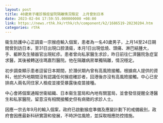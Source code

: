 ```yaml
---
layout: post
title: 40歲男子確診猴痘留院隔離情況穩定　上月曾到日本
date: 2023-02-04 17:59:55.000000000 +08:00
link: https://news.rthk.hk/rthk/ch/component/k2/1686519-20230204.htm
categories: rthk
---
```


衞生防護中心正調查一宗猴痘輸入個案，患者為一名40歲男子，上月14至24日期間曾到訪日本，至31日出現口腔潰瘍，本月1日出現低燒、頭痛、淋巴結腫大，手、軀幹及生殖器官出現紅疹。患者曾向私家醫生求診，昨日前往仁濟醫院急症室求醫，其後被轉送往瑪嘉烈醫院。他在隔離病房單獨隔離，情況穩定。

初步調查顯示患者逗留日本期間，於潛伏期內曾有高風險接觸。根據病人提供的資料，他於外地期間沒有認識任何猴痘確診者，回港後亦沒有高風險接觸。中心已安排病人兩名同住家人檢疫並接受暴露後疫苗接種。

中心會將個案通報世衞組織、日本衞生當局和內地有關當局，並會發信提醒全港醫生和私家醫院，留意沒有相關接觸史但有病徵的求診人士。

因應一宗去年9月的輸入個案，政府已啟動猴痘準備及應變計劃下的戒備級別，政府會因應最新科研實證和發展，不時評估風險，並採取相應防控措施。
